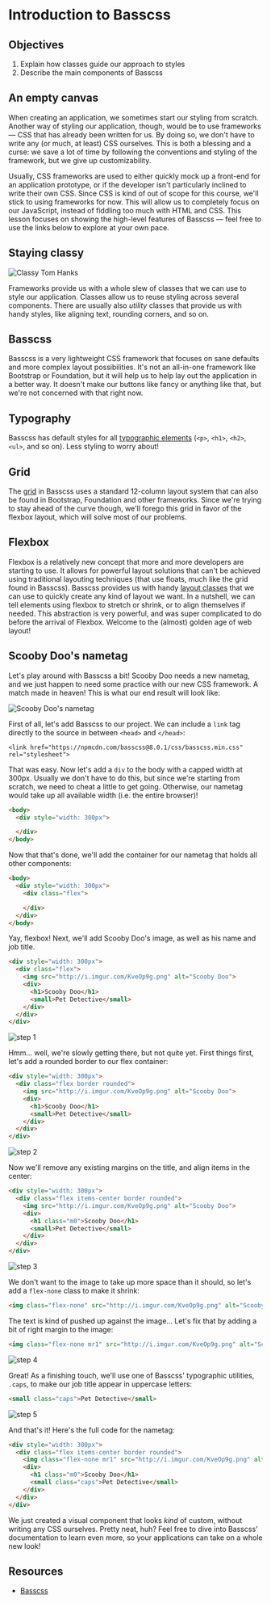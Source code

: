 # Introduction to Basscss

## Objectives

1. Explain how classes guide our approach to styles
2. Describe the main components of Basscss

## An empty canvas
When creating an application, we sometimes start our styling from scratch. Another way of styling our application,
though, would be to use frameworks — CSS that has already been written for us. By doing so, we don't have to write any
(or much, at least) CSS ourselves. This is both a blessing and a curse: we save a lot of time by following the
conventions and styling of the framework, but we give up customizability.

Usually, CSS frameworks are used to either quickly mock up a front-end for an application prototype, or if the developer
isn't particularly inclined to write their own CSS. Since CSS is kind of out of scope for this course, we'll stick to
using frameworks for now. This will allow us to completely focus on our JavaScript, instead of fiddling too much with
HTML and CSS. This lesson focuses on showing the high-level features of Basscss — feel free to use the links below to
explore at your own pace.


## Staying classy
![Classy Tom Hanks](https://media.giphy.com/media/HDNcjt5ELkJSE/giphy.gif)

Frameworks provide us with a whole slew of classes that we can use to style our application. Classes allow us to reuse
styling across several components. There are usually also _utility_ classes that provide us with handy styles, like
aligning text, rounding corners, and so on.

## Basscss
Basscss is a very lightweight CSS framework that focuses on sane defaults and more complex layout possibilities. It's
not an all-in-one framework like Bootstrap or Foundation, but it will help us to help lay out the application in a
better way. It doesn't make our buttons like fancy or anything like that, but we're not concerned with that right now.


## Typography
Basscss has default styles for all [typographic elements](http://www.basscss.com/#basscss-typography) (`<p>`, `<h1>`,
`<h2>`, `<ul>`, and so on). Less styling to worry about!


## Grid
The [grid](http://www.basscss.com/#basscss-grid) in Basscss uses a standard 12-column layout system that can also be
found in Bootstrap, Foundation and other frameworks. Since we're trying to stay ahead of the curve though, we'll forego
this grid in favor of the flexbox layout, which will solve most of our problems.

## Flexbox
Flexbox is a relatively new concept that more and more developers are starting to use. It allows for powerful layout
solutions that can't be achieved using traditional layouting techniques (that use floats, much like the grid found in
Basscss). Basscss provides us with handy [layout classes](http://www.basscss.com/#basscss-flexbox) that we can use to
quickly create any kind of layout we want. In a nutshell, we can tell elements using flexbox to stretch or shrink, or
to align themselves if needed. This abstraction is very powerful, and was super complicated to do before the arrival of
Flexbox. Welcome to the (almost) golden age of web layout!

## Scooby Doo's nametag
Let's play around with Basscss a bit! Scooby Doo needs a new nametag, and we just happen to need some practice with our
new CSS framework. A match made in heaven! This is what our end result will look like:

![Scooby Doo's nametag](http://i.imgur.com/w4QpqBZ.png)

First of all, let's add Basscss to our project. We can include a `link`
tag directly to the source in between `<head>` and `</head>`:

```
<link href="https://npmcdn.com/basscss@8.0.1/css/basscss.min.css" rel="stylesheet">
```

That was easy. Now let's add a `div` to the body with a capped width at 300px. Usually we don't have to do this, but since
we're starting from scratch, we need to cheat a little to get going. Otherwise, our nametag would take up all available
width (i.e. the entire browser)!

```html
<body>
  <div style="width: 300px">

  </div>
</body>
```

Now that that's done, we'll add the container for our nametag that holds all other components:

```html
<body>
  <div style="width: 300px">
    <div class="flex">

    </div>
  </div>
</body>
```

Yay, flexbox! Next, we'll add Scooby Doo's image, as well as his name and job title.

```html
<div style="width: 300px">
  <div class="flex">
    <img src="http://i.imgur.com/KveOp9g.png" alt="Scooby Doo">
    <div>
      <h1>Scooby Doo</h1>
      <small>Pet Detective</small>
    </div>
  </div>
</div>
```

![step 1](https://curriculum-content.s3.amazonaws.com/skills-based-js/basscss_step_1.png)

Hmm... well, we're slowly getting there, but not quite yet. First things first, let's add a rounded border to our flex
container:

```html
<div style="width: 300px">
  <div class="flex border rounded">
    <img src="http://i.imgur.com/KveOp9g.png" alt="Scooby Doo">
    <div>
      <h1>Scooby Doo</h1>
      <small>Pet Detective</small>
    </div>
  </div>
</div>
```

![step 2](https://curriculum-content.s3.amazonaws.com/skills-based-js/basscss_step_2_border_rounded.png)

Now we'll remove any existing margins on the title, and align items in the center:

```html
<div style="width: 300px">
  <div class="flex items-center border rounded">
    <img src="http://i.imgur.com/KveOp9g.png" alt="Scooby Doo">
    <div>
      <h1 class="m0">Scooby Doo</h1>
      <small>Pet Detective</small>
    </div>
  </div>
</div>
```

![step 3](https://curriculum-content.s3.amazonaws.com/skills-based-js/basscss_step_3_items-centered_m0.png)

We don't want to the image to take up more space than it should, so let's add a `flex-none` class to make it shrink:

```html
<img class="flex-none" src="http://i.imgur.com/KveOp9g.png" alt="Scooby Doo">
```

The text is kind of pushed up against the image... Let's fix that by adding a bit of right margin to the image:

```html
<img class="flex-none mr1" src="http://i.imgur.com/KveOp9g.png" alt="Scooby Doo">
```

![step 4](https://curriculum-content.s3.amazonaws.com/skills-based-js/basscss_step_4_flex-none_mr1.png)

Great! As a finishing touch, we'll use one of Basscss' typographic utilities, `.caps`, to make our job title appear in
uppercase letters:

```html
<small class="caps">Pet Detective</small>
```

![step 5](https://curriculum-content.s3.amazonaws.com/skills-based-js/basscss_step_5_caps.png)

And that's it! Here's the full code for the nametag:

```html
<div style="width: 300px">
  <div class="flex items-center border rounded">
    <img class="flex-none mr1" src="http://i.imgur.com/KveOp9g.png" alt="Scooby Doo">
    <div>
      <h1 class="m0">Scooby Doo</h1>
      <small class="caps">Pet Detective</small>
    </div>
  </div>
</div>
```

We just created a visual component that looks _kind_ of custom, without writing any CSS ourselves. Pretty neat, huh?
Feel free to dive into Basscss' documentation to learn even more, so your applications can take on a whole new look!

## Resources
- [Basscss](http://www.basscss.com)
